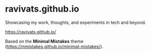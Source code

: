 # ravivats.github.io

Showcasing my work, thoughts, and experiments in tech and beyond.

https://ravivats.github.io/

Based on the **Minimal Mistakes** theme (https://mmistakes.github.io/minimal-mistakes/).

